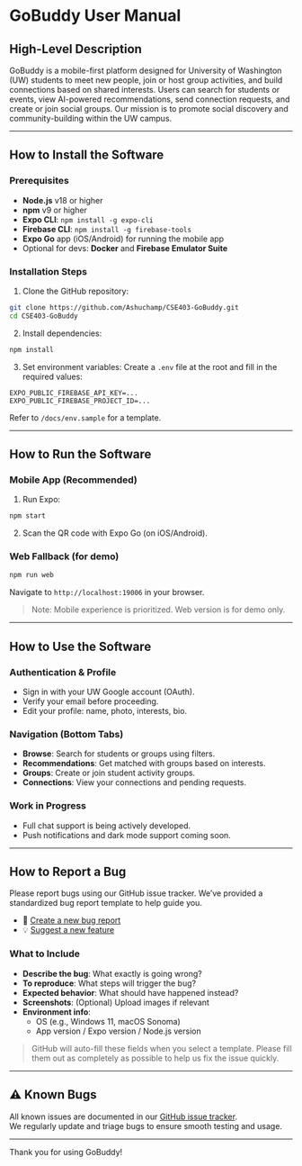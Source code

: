 # GoBuddy User Manual

## High-Level Description

GoBuddy is a mobile-first platform designed for University of Washington (UW) students to meet new people, join or host group activities, and build connections based on shared interests. Users can search for students or events, view AI-powered recommendations, send connection requests, and create or join social groups. Our mission is to promote social discovery and community-building within the UW campus.

---

## How to Install the Software

### Prerequisites

* **Node.js** v18 or higher
* **npm** v9 or higher
* **Expo CLI**: `npm install -g expo-cli`
* **Firebase CLI**: `npm install -g firebase-tools`
* **Expo Go** app (iOS/Android) for running the mobile app
* Optional for devs: **Docker** and **Firebase Emulator Suite**

### Installation Steps

1. Clone the GitHub repository:

```bash
git clone https://github.com/Ashuchamp/CSE403-GoBuddy.git
cd CSE403-GoBuddy
```

2. Install dependencies:

```bash
npm install
```

3. Set environment variables:
   Create a `.env` file at the root and fill in the required values:

```env
EXPO_PUBLIC_FIREBASE_API_KEY=...
EXPO_PUBLIC_FIREBASE_PROJECT_ID=...
```

Refer to `/docs/env.sample` for a template.

---

## How to Run the Software

### Mobile App (Recommended)

1. Run Expo:

```bash
npm start
```

2. Scan the QR code with Expo Go (on iOS/Android).

### Web Fallback (for demo)

```bash
npm run web
```

Navigate to `http://localhost:19006` in your browser.

> Note: Mobile experience is prioritized. Web version is for demo only.

---

## How to Use the Software

### Authentication & Profile

* Sign in with your UW Google account (OAuth).
* Verify your email before proceeding.
* Edit your profile: name, photo, interests, bio.

### Navigation (Bottom Tabs)

* **Browse**: Search for students or groups using filters.
* **Recommendations**: Get matched with groups based on interests.
* **Groups**: Create or join student activity groups.
* **Connections**: View your connections and pending requests.

### Work in Progress

* Full chat support is being actively developed.
* Push notifications and dark mode support coming soon.

---

## How to Report a Bug

Please report bugs using our GitHub issue tracker. We’ve provided a standardized bug report template to help guide you.

- 🐞 [Create a new bug report](https://github.com/Ashuchamp/CSE403-GoBuddy/issues/new?assignees=&labels=bug&template=bug_report.md&title=Bug%3A+)
- 💡 [Suggest a new feature](https://github.com/Ashuchamp/CSE403-GoBuddy/issues/new?assignees=&labels=enhancement&template=feature_request.md&title=Feature+Request%3A+)
### What to Include

- **Describe the bug**: What exactly is going wrong?
- **To reproduce**: What steps will trigger the bug?
- **Expected behavior**: What should have happened instead?
- **Screenshots**: (Optional) Upload images if relevant
- **Environment info**:
  - OS (e.g., Windows 11, macOS Sonoma)
  - App version / Expo version / Node.js version

> GitHub will auto-fill these fields when you select a template. Please fill them out as completely as possible to help us fix the issue quickly.
---
## ⚠ Known Bugs

All known issues are documented in our [GitHub issue tracker](https://github.com/Ashuchamp/CSE403-GoBuddy/issues?q=label%3Abug).  
We regularly update and triage bugs to ensure smooth testing and usage.

---
Thank you for using GoBuddy!
